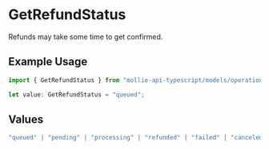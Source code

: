 # GetRefundStatus

Refunds may take some time to get confirmed.

## Example Usage

```typescript
import { GetRefundStatus } from "mollie-api-typescript/models/operations";

let value: GetRefundStatus = "queued";
```

## Values

```typescript
"queued" | "pending" | "processing" | "refunded" | "failed" | "canceled"
```